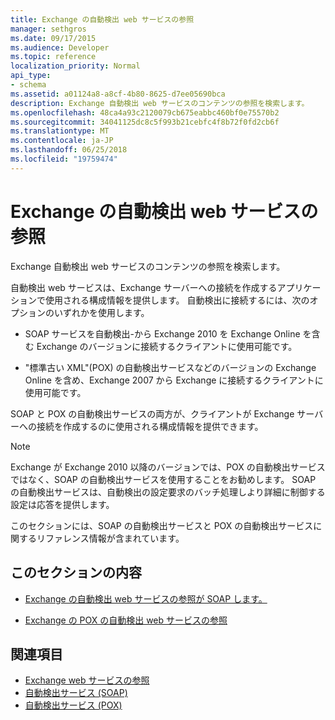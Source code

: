 ```yaml
---
title: Exchange の自動検出 web サービスの参照
manager: sethgros
ms.date: 09/17/2015
ms.audience: Developer
ms.topic: reference
localization_priority: Normal
api_type:
- schema
ms.assetid: a01124a8-a8cf-4b80-8625-d7ee05690bca
description: Exchange 自動検出 web サービスのコンテンツの参照を検索します。
ms.openlocfilehash: 48ca4a93c2120079cb675eabbc460bf0e75570b2
ms.sourcegitcommit: 34041125dc8c5f993b21cebfc4f8b72f0fd2cb6f
ms.translationtype: MT
ms.contentlocale: ja-JP
ms.lasthandoff: 06/25/2018
ms.locfileid: "19759474"
---
```

# <a name="autodiscover-web-service-reference-for-exchange"></a>Exchange の自動検出 web サービスの参照

Exchange 自動検出 web サービスのコンテンツの参照を検索します。
  
自動検出 web サービスは、Exchange サーバーへの接続を作成するアプリケーションで使用される構成情報を提供します。 自動検出に接続するには、次のオプションのいずれかを使用します。
  
- SOAP サービスを自動検出-から Exchange 2010 を Exchange Online を含む Exchange のバージョンに接続するクライアントに使用可能です。
    
- "標準古い XML"(POX) の自動検出サービスなどのバージョンの Exchange Online を含め、Exchange 2007 から Exchange に接続するクライアントに使用可能です。 
    
SOAP と POX の自動検出サービスの両方が、クライアントが Exchange サーバーへの接続を作成するのに使用される構成情報を提供できます。
  
> [!NOTE]
> Exchange が Exchange 2010 以降のバージョンでは、POX の自動検出サービスではなく、SOAP の自動検出サービスを使用することをお勧めします。 SOAP の自動検出サービスは、自動検出の設定要求のバッチ処理しより詳細に制御する設定は応答を提供します。 
  
このセクションには、SOAP の自動検出サービスと POX の自動検出サービスに関するリファレンス情報が含まれています。
  
## <a name="in-this-section"></a>このセクションの内容
<a name="bk_InThisSection"> </a>

- [Exchange の自動検出 web サービスの参照が SOAP します。](soap-autodiscover-web-service-reference-for-exchange.md)
    
- [Exchange の POX の自動検出 web サービスの参照](pox-autodiscover-web-service-reference-for-exchange.md)
    
## <a name="see-also"></a>関連項目

- [Exchange web サービスの参照](web-services-reference-for-exchange.md)
- [自動検出サービス (SOAP)](http://msdn.microsoft.com/library/e24d1a1f-0d20-4bd9-ae4c-9112ecacea78%28Office.15%29.aspx)
- [自動検出サービス (POX)](http://msdn.microsoft.com/library/13c54de3-a91c-4424-8732-99dd8f2162ec%28Office.15%29.aspx)
    

